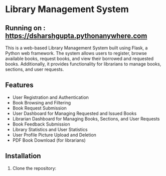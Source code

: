 # Library Management System

## Running on : https://dsharshgupta.pythonanywhere.com

This is a web-based Library Management System built using Flask, a Python web framework. The system allows users to register, browse available books, request books, and view their borrowed and requested books. Additionally, it provides functionality for librarians to manage books, sections, and user requests.

## Features

- User Registration and Authentication
- Book Browsing and Filtering
- Book Request Submission
- User Dashboard for Managing Requested and Issued Books
- Librarian Dashboard for Managing Books, Sections, and User Requests
- Book Feedback Submission
- Library Statistics and User Statistics
- User Profile Picture Upload and Deletion
- PDF Book Download (for librarians)

## Installation

1. Clone the repository:
